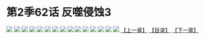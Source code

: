 # 第2季62话 反噬侵蚀3
![](https://s1.baozimh.com/scomic/sanyanxiaotianlu-samanhua/0/508-gkz9/1.jpg)
![](https://s1.baozimh.com/scomic/sanyanxiaotianlu-samanhua/0/508-gkz9/2.jpg)
![](https://s1.baozimh.com/scomic/sanyanxiaotianlu-samanhua/0/508-gkz9/3.jpg)
![](https://s1.baozimh.com/scomic/sanyanxiaotianlu-samanhua/0/508-gkz9/4.jpg)
![](https://s1.baozimh.com/scomic/sanyanxiaotianlu-samanhua/0/508-gkz9/5.jpg)
![](https://s1.baozimh.com/scomic/sanyanxiaotianlu-samanhua/0/508-gkz9/6.jpg)
![](https://s1.baozimh.com/scomic/sanyanxiaotianlu-samanhua/0/508-gkz9/7.jpg)
![](https://s1.baozimh.com/scomic/sanyanxiaotianlu-samanhua/0/508-gkz9/8.jpg)
![](https://s1.baozimh.com/scomic/sanyanxiaotianlu-samanhua/0/508-gkz9/9.jpg)
![](https://s1.baozimh.com/scomic/sanyanxiaotianlu-samanhua/0/508-gkz9/10.jpg)
![](https://s1.baozimh.com/scomic/sanyanxiaotianlu-samanhua/0/508-gkz9/11.jpg)
![](https://s1.baozimh.com/scomic/sanyanxiaotianlu-samanhua/0/508-gkz9/12.jpg)
![](https://s1.baozimh.com/scomic/sanyanxiaotianlu-samanhua/0/508-gkz9/13.jpg)
![](https://s1.baozimh.com/scomic/sanyanxiaotianlu-samanhua/0/508-gkz9/14.jpg)
![](https://s1.baozimh.com/scomic/sanyanxiaotianlu-samanhua/0/508-gkz9/15.jpg)
[【上一章】](./508.md)
[【目录】](./README.md)
[【下一章】](./510.md)
